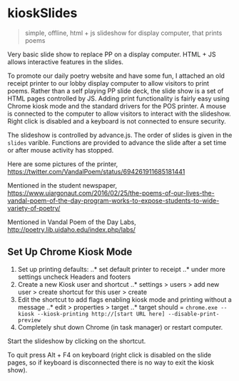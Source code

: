 # kioskSlides

> simple, offline, html + js slideshow for display computer, that prints poems

Very basic slide show to replace PP on a display computer. HTML + JS allows interactive features in the slides.

To promote our daily poetry website and have some fun, I attached an old receipt printer to our lobby display computer to allow visitors to print poems. Rather than a self playing PP slide deck, the slide show is a set of HTML pages controlled by JS. Adding print functionality is fairly easy using Chrome kiosk mode and the standard drivers for the POS printer. A mouse is connected to the computer to allow visitors to interact with the slideshow. Right click is disabled and a keyboard is not connected to ensure security.    

The slideshow is controlled by advance.js. The order of slides is given in the `slides` varible. Functions are provided to advance the slide after a set time or after mouse activity has stopped. 

Here are some pictures of the printer, https://twitter.com/VandalPoem/status/694261911685181441

Mentioned in the student newspaper, https://www.uiargonaut.com/2016/02/25/the-poems-of-our-lives-the-vandal-poem-of-the-day-program-works-to-expose-students-to-wide-variety-of-poetry/

Mentioned in Vandal Poem of the Day Labs, http://poetry.lib.uidaho.edu/index.php/labs/

## Set Up Chrome Kiosk Mode

1. Set up printing defaults: 
..* set default printer to receipt
..* under more settings uncheck Headers and footers
2. Create a new Kiosk user and shortcut
..* settings > users > add new user > create shortcut for this user > create
3. Edit the shortcut to add flags enabling kiosk mode and printing without a message 
..* edit > properties > target
..* target should = `chrome.exe --kiosk --kiosk-printing http://[start URL here] --disable-print-preview`
4. Completely shut down Chrome (in task manager) or restart computer.

Start the slideshow by clicking on the shortcut.

To quit press Alt + F4 on keyboard (right click is disabled on the slide pages, so if keyboard is disconnected there is no way to exit the kiosk show).


